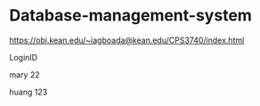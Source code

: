 # Database-management-system

https://obi.kean.edu/~iagboada@kean.edu/CPS3740/index.html

LoginID

mary
22

huang
123

